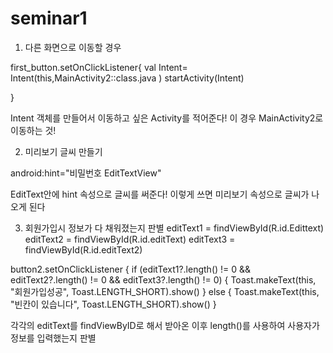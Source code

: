 # seminar1
1. 다른 화면으로 이동할 경우

first_button.setOnClickListener{
            val Intent= Intent(this,MainActivity2::class.java )
            startActivity(Intent)

}

Intent 객체를 만들어서 이동하고 싶은 Activity를 적어준다! 
이 경우 MainActivity2로 이동하는 것! 


2. 미리보기 글씨 만들기

android:hint="비밀번호 EditTextView"

EditText안에 hint 속성으로 글씨를 써준다!
이렇게 쓰면 미리보기 속성으로 글씨가 나오게 된다

3. 회원가입시 정보가 다 채워졌는지 판별
editText1 = findViewById(R.id.Edittext)
        editText2 = findViewById(R.id.editText)
        editText3 = findViewById(R.id.editText2)
        
 button2.setOnClickListener {
            if (editText1?.length() != 0 && editText2?.length() != 0 && editText3?.length() != 0) {
                Toast.makeText(this, "회원가입성공", Toast.LENGTH_SHORT).show()
            } else {
                Toast.makeText(this, "빈칸이 있습니다", Toast.LENGTH_SHORT).show()
            }
            
 각각의 editText를 findViewByID로 해서 받아온 이후 length()를 사용하여 사용자가 정보를 입력했는지 판별     
